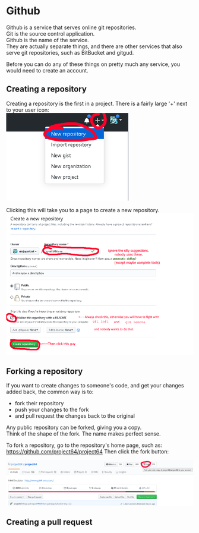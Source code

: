 # Github
Github is a service that serves online git repositories.  
Git is the source control application.  
Github is the name of the service.  
They are actually separate things, and there are other services that also serve git repositories, such as BitBucket and gitgud.

Before you can do any of these things on pretty much any service, you would need to create an account.

## Creating a repository
Creating a repository is the first in a project.
There is a fairly large '+' next to  your user icon:  
![+](./img/plus.png)

Clicking this will take you to a page to create a new repository.  
![create](./img/create.png)

## Forking a repository
If you want to create changes to someone's code, and get your changes added back, the common way is to:
- fork their repository
- push your changes to the fork
- and pull request the changes back to the original

Any public repository can be forked, giving you a copy.  
Think of the shape of the fork. The name makes perfect sense.

To fork a repository, go to the repository's home page, such as:
https://github.com/project64/project64
Then click the fork button:

![fork](./img/fork.png)

## Creating a pull request

